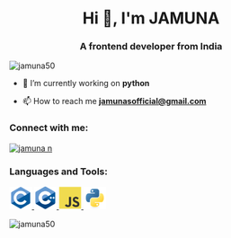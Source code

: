 

<h1 align="center">Hi 👋, I'm JAMUNA</h1>
<h3 align="center">A frontend developer from India</h3>

<p align="left"> <img src="https://komarev.com/ghpvc/?username=jamuna50&label=Profile%20views&color=0e75b6&style=flat" alt="jamuna50" /> </p>

- 🔭 I’m currently working on **python**

- 📫 How to reach me **jamunasofficial@gmail.com**

<h3 align="left">Connect with me:</h3>
<p align="left">
<a href="https://linkedin.com/in/jamuna n" target="blank"><img align="center" src="https://raw.githubusercontent.com/rahuldkjain/github-profile-readme-generator/master/src/images/icons/Social/linked-in-alt.svg" alt="jamuna n" height="30" width="40" /></a>
</p>

<h3 align="left">Languages and Tools:</h3>
<p align="left"> <a href="https://www.cprogramming.com/" target="_blank" rel="noreferrer"> <img src="https://raw.githubusercontent.com/devicons/devicon/master/icons/c/c-original.svg" alt="c" width="40" height="40"/> </a> <a href="https://www.w3schools.com/cpp/" target="_blank" rel="noreferrer"> <img src="https://raw.githubusercontent.com/devicons/devicon/master/icons/cplusplus/cplusplus-original.svg" alt="cplusplus" width="40" height="40"/> </a> <a href="https://developer.mozilla.org/en-US/docs/Web/JavaScript" target="_blank" rel="noreferrer"> <img src="https://raw.githubusercontent.com/devicons/devicon/master/icons/javascript/javascript-original.svg" alt="javascript" width="40" height="40"/> </a> <a href="https://www.python.org" target="_blank" rel="noreferrer"> <img src="https://raw.githubusercontent.com/devicons/devicon/master/icons/python/python-original.svg" alt="python" width="40" height="40"/> </a> </p>

<p><img align="center" src="https://github-readme-stats.vercel.app/api/top-langs?username=jamuna50&show_icons=true&locale=en&layout=compact" alt="jamuna50" /></p>
